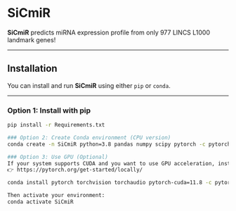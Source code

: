 # SiCmiR
**SiCmiR** predicts miRNA expression profile from only 977 LINCS L1000 landmark genes!

---
## Installation
You can install and run **SiCmiR** using either `pip` or `conda`.

---
### Option 1:  Install with pip
```bash
pip install -r Requirements.txt

### Option 2: Create Conda environment (CPU version)
conda create -n SiCmiR python=3.8 pandas numpy scipy pytorch -c pytorch -y

### Option 3: Use GPU (Optional)
If your system supports CUDA and you want to use GPU acceleration, install PyTorch with the appropriate CUDA version. Visit:
👉 https://pytorch.org/get-started/locally/

conda install pytorch torchvision torchaudio pytorch-cuda=11.8 -c pytorch -c nvidia

Then activate your environment:
conda activate SiCmiR
